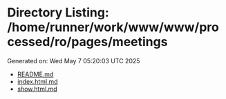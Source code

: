 # Directory Listing: /home/runner/work/www/www/processed/ro/pages/meetings
Generated on: Wed May  7 05:20:03 UTC 2025

- [README.md](README.md)
- [index.html.md](index.html.md)
- [show.html.md](show.html.md)
